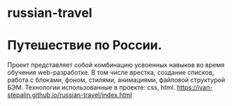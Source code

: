 # russian-travel
# Путешествие по России.
Проект представляет собой комбинацию усвоенных навыков во время обучения web-разработке. В том числе врестка, создание списков, работа с блоками, фоном, стилями, анимациями, файловой структурой БЭМ.
Технологии использованные в проекте: css, html.
https://ivan-stepalin.github.io/russian-travel/index.html

